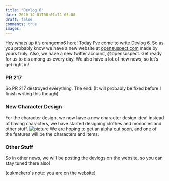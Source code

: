 ```yaml
---
title: "Devlog 6"
date: 2020-12-01T08:01:11-05:00
draft: false
comments: true
images:
---
```


Hey whats up it’s orangemn6 here! Today I’ve come to write Devlog 6. So as you probably know we have a new website at [opensuspect.com](https://opensuspect.com) made by yours truly. Also, we have a new twitter account, @opensuspect. Get ready for us to dis among us every day. We also have a lot of new news, so let’s get right in!

### PR 217

So PR 217 destroyed everything. The end. (It will probably be fixed before I finish writing this though)

### New Character Design

For the character design, we now have a new character design idea! instead of having characters, we have started designing clothes and monocles and other stuff. ![picture](https://matrix-client.matrix.org/_matrix/media/r0/download/matrix.org/KAcwCUusOVqAdCagKMwLnguY) We are hoping to get an alpha out soon, and one of the features will be the characters and items.

### Other Stuff

So in other news, we will be posting the devlogs on the website, so you can stay tuned there also!

(cukmekerb's note: you are on the website)